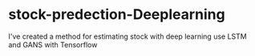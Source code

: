# stock-predection-Deeplearning
I've created a method for estimating stock with deep learning use LSTM and GANS with Tensorflow 
